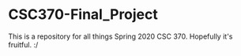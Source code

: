 # CSC370-Final_Project
This is a repository for all things Spring 2020 CSC 370. Hopefully it's fruitful. :/
